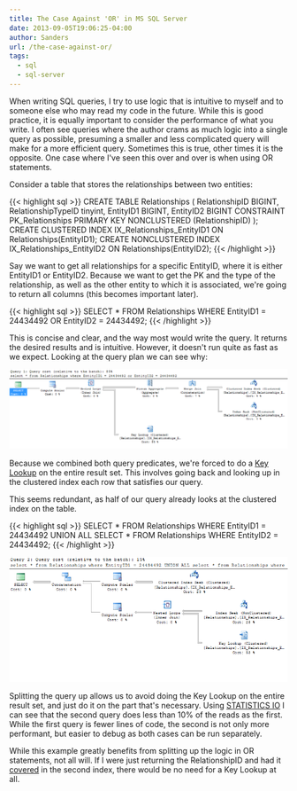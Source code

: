```yaml
---
title: The Case Against 'OR' in MS SQL Server
date: 2013-09-05T19:06:25-04:00
author: Sanders
url: /the-case-against-or/
tags:
  - sql
  - sql-server
---
```

When writing SQL queries, I try to use logic that is intuitive to myself and to someone else who may read my code in the future. While this is good practice, it is equally important to consider the performance of what you write. I often see queries where the author crams as much logic into a single query as possible, presuming a smaller and less complicated query will make for a more efficient query. Sometimes this is true, other times it is the opposite. One case where I've seen this over and over is when using OR statements.

Consider a table that stores the relationships between two entities:

{{< highlight sql >}}
CREATE TABLE Relationships
(
  RelationshipID BIGINT,
  RelationshipTypeID tinyint,
  EntityID1 BIGINT,
  EntityID2 BIGINT
  CONSTRAINT PK_Relationships PRIMARY KEY NONCLUSTERED (RelationshipID)
);
CREATE CLUSTERED INDEX IX_Relationships_EntityID1
  ON Relationships(EntityID1);
CREATE NONCLUSTERED INDEX IX_Relationships_EntityID2
  ON Relationships(EntityID2);
{{< /highlight >}}

Say we want to get all relationships for a specific EntityID, where it is either EntityID1 or EntityID2. Because we want to get the PK and the type of the relationship, as well as the other entity to which it is associated, we're going to return all columns (this becomes important later).

{{< highlight sql >}}
SELECT * FROM Relationships
WHERE EntityID1 = 24434492
OR EntityID2 = 24434492;
{{< /highlight >}}

This is concise and clear, and the way most would write the query. It returns the desired results and is intuitive. However, it doesn't run quite as fast as we expect. Looking at the query plan we can see why:

![](./qp1.png)

Because we combined both query predicates, we're forced to do a <a href="http://technet.microsoft.com/en-us/library/bb326635(v=sql.105).aspx" target="_blank">Key Lookup</a> on the entire result set. This involves going back and looking up in the clustered index each row that satisfies our query.

This seems redundant, as half of our query already looks at the clustered index on the table.

{{< highlight sql >}}
SELECT * FROM Relationships
WHERE EntityID1 = 24434492
UNION ALL
SELECT * FROM Relationships
WHERE EntityID2 = 24434492;
{{< /highlight >}}

![](./qp2.png)

Splitting the query up allows us to avoid doing the Key Lookup on the entire result set, and just do it on the part that's necessary. Using <a href="http://msdn.microsoft.com/en-us/library/ms184361.aspx" target="_blank">STATISTICS IO</a> I can see that the second query does less than 10% of the reads as the first. While the first query is fewer lines of code, the second is not only more performant, but easier to debug as both cases can be run separately.

While this example greatly benefits from splitting up the logic in OR statements, not all will. If I were just returning the RelationshipID and had it <a href="http://www.dbadiaries.com/sql-server-covering-index-and-key-lookup" target="_blank">covered</a> in the second index, there would be no need for a Key Lookup at all.
